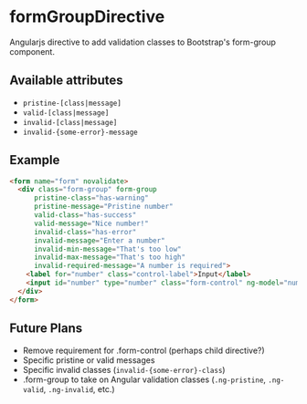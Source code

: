 formGroupDirective
==================
Angularjs directive to add validation classes to Bootstrap's form-group component.

Available attributes
--------------------
* `pristine-[class|message]`
* `valid-[class|message]`
* `invalid-[class|message]`
* `invalid-{some-error}-message`

Example
----------
```html
<form name="form" novalidate>
  <div class="form-group" form-group
      pristine-class="has-warning"
      pristine-message="Pristine number"
      valid-class="has-success"
      valid-message="Nice number!"
      invalid-class="has-error"
      invalid-message="Enter a number"
      invalid-min-message="That's too low"
      invalid-max-message="That's too high"
      invalid-required-message="A number is required">
    <label for="number" class="control-label">Input</label>
    <input id="number" type="number" class="form-control" ng-model="number" min="1" max="10" required />
  </div>
</form>
```

Future Plans
------------
* Remove requirement for .form-control (perhaps child directive?)
* Specific pristine or valid messages
* Specific invalid classes (`invalid-{some-error}-class`)
* .form-group to take on Angular validation classes (`.ng-pristine`, `.ng-valid`, `.ng-invalid`, etc.)
